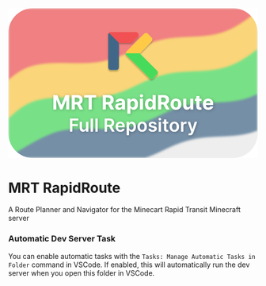 <img src="./app/assets/readme.svg">

# MRT RapidRoute

A Route Planner and Navigator for the Minecart Rapid Transit Minecraft server

### Automatic Dev Server Task

You can enable automatic tasks with the `Tasks: Manage Automatic Tasks in Folder` command in VSCode. If enabled, this will automatically run the dev server when you open this folder in VSCode.
